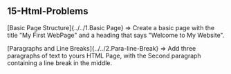 ## 15-Html-Problems

[Basic Page Structure]{../../1.Basic Page} => Create a basic page with the title "My First WebPage" and a heading that says "Welcome to My Website".


[Paragraphs and Line Breaks]{../../2.Para-line-Break} =>  Add three paragraphs of text to yours HTML Page, with the Second paragraph containing a line break in the middle. 
